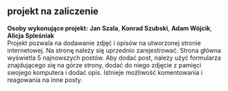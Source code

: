 ## projekt na zaliczenie
**Osoby wykonujące projekt:**
**Jan Szala**,
**Konrad Szubski**,
**Adam Wójcik**,
**Alicja Spleśniak** </br>
Projekt pozwala na dodawanie zdjęć i opisów na utworzonej stronie internetowej. 
Na stronę należy się uprzednio zarejestrować. Strona główna wyświetla 5 najnowszych postów. 
Aby dodać post, należy użyć formularza znajdującego się na górze strony, dodać do niego zdjęcie z pamięci swojego komputera i dodać opis.
Istnieje możliwość komentowania i reagowania na inne posty.
